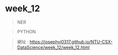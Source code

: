 week_12
==========================================
>NER

>PYTHON

>網址 : https://josephyi0317.github.io/NTU-CSX-DataScience/week_12/week_12.html

